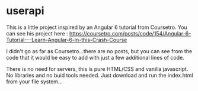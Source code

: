 # userapi
This is a little project inspired by an Angular 6 tutorial from Coursetro.
You can see his project here :
https://coursetro.com/posts/code/154/Angular-6-Tutorial---Learn-Angular-6-in-this-Crash-Course

I didn't go as far as Coursetro...there are no posts, but you can see from the code that it would be easy to add with
just a few additional lines of code.

There is no need for servers, this is pure HTML/CSS and vanilla javascript. No libraries and no buid tools needed. 
Just download and run the index.html from your file system...
